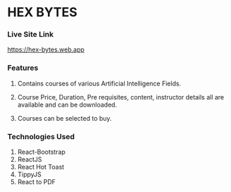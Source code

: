 # HEX BYTES

### Live Site Link
https://hex-bytes.web.app

### Features

1. Contains courses of various Artificial Intelligence Fields.

2. Course Price, Duration, Pre requisites, content, instructor details all are available and can be downloaded.

3. Courses can be selected to buy.

### Technologies Used

1. React-Bootstrap
2. ReactJS
3. React Hot Toast
4. TippyJS
5. React to PDF